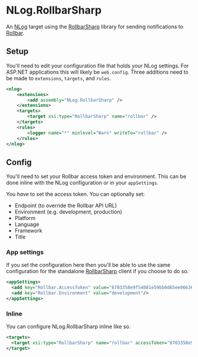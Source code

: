 # NLog.RollbarSharp

An [NLog](http://nlog-project.org/) target using the [RollbarSharp](https://github.com/mroach/rollbarsharp) library for sending notifications to [Rollbar](http://www.rollbar.com/).

## Setup

You'll need to edit your configuration file that holds your NLog settings. For ASP.NET applications this will likely be `web.config`. Three additions need to be made to `extensions`, `targets`, and `rules`.

```xml
<nlog>
    <extensions>
        <add assembly="NLog.RollbarSharp" />
    </extensions>
    <targets>
        <target xsi:type="RollbarSharp" name="rollbar" />
    </targets>
    <rules>
        <logger name="*" minlevel="Warn" writeTo="rollbar" />
    </rules>
</nlog>
```

## Config

You'll need to set your Rollbar access token and environment. This can be done inline with the NLog configuration or in your `appSettings`.

You *have* to set the access token. You can optionally set:

* Endpoint (to override the Rollbar API URL)
* Environment (e.g. development, production)
* Platform
* Language
* Framework
* Title

### App settings

If you set the configuration here then you'll be able to use the same configuration for the standalone [RollbarSharp](https://github.com/mroach/rollbarsharp) client if you choose to do so.

```xml
<appSettings>
  <add key="Rollbar.AccessToken" value="6703358e9f54081e59bb0d65ee066363"/>
  <add key="Rollbar.Environment" value="development"/>
</appSettings>
```

### Inline

You can configure NLog.RollbarSharp inline like so.

```xml
<targets>
  <target xsi:type="RollbarSharp" name="rollbar" accessToken="6703358e9f54081e59bb0d65ee066363" environment="development" />
</target>
```
